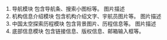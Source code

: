 1. 导航模块
包含导航条、搜索小图标等。
图片描述
2. 机构信息介绍模块
包含机构介绍文字、宇航员图片等。
图片描述
3. 中国太空探索历程模块
包含背景图片、历程信息等。
图片描述
4. 底部信息模块
包含链接信息、版权信息、邮箱输入框等。
